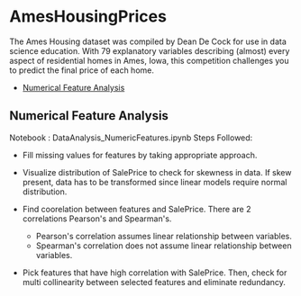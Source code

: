# AmesHousingPrices


The Ames Housing dataset was compiled by Dean De Cock for use in data science education. With 79 explanatory variables describing (almost) every aspect of residential homes in Ames, Iowa, this competition challenges you to predict the final price of each home.

  - [Numerical Feature Analysis](#numerical-feature-analysis)
  
  
## Numerical Feature Analysis

Notebook : DataAnalysis_NumericFeatures.ipynb
Steps Followed:
* Fill missing values for features by taking appropriate approach.

* Visualize distribution of SalePrice to check for skewness in data. If skew present, data has to be transformed since linear models require normal distribution.

* Find coorelation between features and SalePrice. There are 2 correlations Pearson's and Spearman's.
  * Pearson's correlation assumes linear relationship between variables.
  * Spearman's correlation does not assume linear relationship between variables.
  
* Pick features that have high correlation with SalePrice. Then, check for multi collinearity between selected features and eliminate redundancy.
